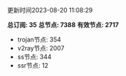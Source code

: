 更新时间2023-08-20 11:08:29

**总订阅: 35**
**总节点: 7388**
**有效节点: 2717**
- trojan节点: 354
- v2ray节点: 2007
- ss节点: 344
- ssr节点: 12

